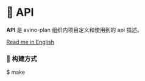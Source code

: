 # 📝 API

**API** 是 avino-plan 组织内项目定义和使用到的 api 描述。

[Read me in English](./README.en.md)

### 🚀 构建方式

$ make

